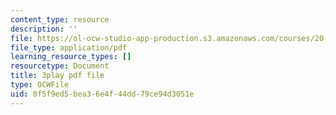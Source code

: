 ```yaml
---
content_type: resource
description: ''
file: https://ol-ocw-studio-app-production.s3.amazonaws.com/courses/20-219-becoming-the-next-bill-nye-writing-and-hosting-the-educational-show-january-iap-2015/0f5f9ed5bea36e4f44dd79ce94d3051e_PXPZpFHd9Lg.pdf
file_type: application/pdf
learning_resource_types: []
resourcetype: Document
title: 3play pdf file
type: OCWFile
uid: 0f5f9ed5-bea3-6e4f-44dd-79ce94d3051e
---
```

